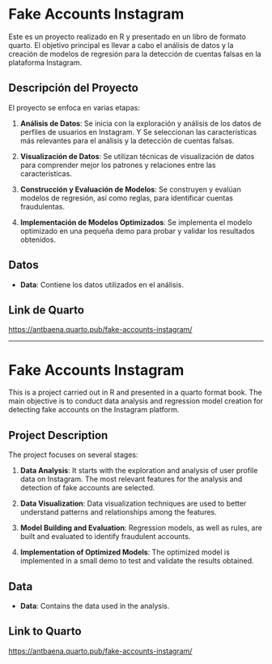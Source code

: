 # Fake Accounts Instagram

Este es un proyecto realizado en R y presentado en un libro de formato quarto. El objetivo principal es llevar a cabo el análisis de datos y la creación de modelos de regresión para la detección de cuentas falsas en la plataforma Instagram.

## Descripción del Proyecto

El proyecto se enfoca en varias etapas:

1. **Análisis de Datos**: Se inicia con la exploración y análisis de los datos de perfiles de usuarios en Instagram. Y Se seleccionan las características más relevantes para el análisis y la detección de cuentas falsas.

2. **Visualización de Datos**: Se utilizan técnicas de visualización de datos para comprender mejor los patrones y relaciones entre las características.

3. **Construcción y Evaluación de Modelos**: Se construyen y evalúan modelos de regresión, así como reglas, para identificar cuentas fraudulentas.

4. **Implementación de Modelos Optimizados**: Se implementa el modelo optimizado en una pequeña demo para probar y validar los resultados obtenidos.

## Datos

- **Data**: Contiene los datos utilizados en el análisis.

## Link de Quarto

https://antbaena.quarto.pub/fake-accounts-instagram/

--------------------------------------------------------------------------------------------------------------------------------------------------------------------

# Fake Accounts Instagram

This is a project carried out in R and presented in a quarto format book. The main objective is to conduct data analysis and regression model creation for detecting fake accounts on the Instagram platform.

## Project Description

The project focuses on several stages:

1. **Data Analysis**: It starts with the exploration and analysis of user profile data on Instagram. The most relevant features for the analysis and detection of fake accounts are selected.

2. **Data Visualization**: Data visualization techniques are used to better understand patterns and relationships among the features.

3. **Model Building and Evaluation**: Regression models, as well as rules, are built and evaluated to identify fraudulent accounts.

4. **Implementation of Optimized Models**: The optimized model is implemented in a small demo to test and validate the results obtained.

## Data

- **Data**: Contains the data used in the analysis.

## Link to Quarto

https://antbaena.quarto.pub/fake-accounts-instagram/
